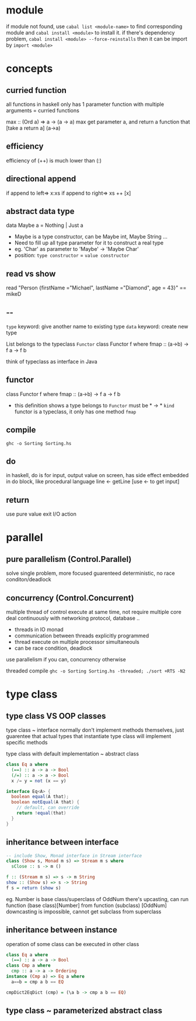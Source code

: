 # module
if module not found, use `cabal list <module-name>` to find corresponding module
and `cabal install <module>` to install it.
if there's dependency problem, `cabal install <module> --force-reinstalls`
then it can be import by `import <module>`

# concepts
## curried function
all functions in haskell only has 1 parameter
function with multiple arguments = curried functions

max :: (Ord a) => a -> (a -> a)
max get parameter a, and return a function that [take a return a] (a->a)

## efficiency
efficiency of (++) is much lower than (:)

## directional append
if append to left=> x:xs
if append to right=> xs ++ [x]

## abstract data type
data Maybe a = Nothing | Just a
- Maybe is a type constructor, can be 
    Maybe int, Maybe String ...
- Need to fill up all type parameter for it to construct a real type 
- eg. 'Char' as parameter to 'Maybe' -> 'Maybe Char'
- position: `type constructor` = `value constructor`

## read vs show
read "Person {firstName =\"Michael\", lastName =\"Diamond\", age = 43}" == mikeD

## --
`type` keyword: give another name to existing type
`data` keyword: create new type

List belongs to the typeclass `Functor`
class Functor f where
  fmap :: (a->b) -> f a -> f b

think of typeclass as interface in Java

## functor
class Functor f where
  fmap :: (a->b) -> f a -> f b
- this definition shows a type belongs to `Functor` must be * -> * `kind`
functor is a typeclass, it only has one method `fmap`

## compile
<!-- ghc --make <filename> -->
`ghc -o Sorting Sorting.hs`

## do
in haskell, do is for input, output value on screen, has side effect
embedded in do block, like procedural language
line <- getLine [use <- to get input]

## return
use pure value exit I/O action


# parallel
## pure parallelism (Control.Parallel)
solve single problem, more focused
guarenteed deterministic, no race conditon/deadlock

## concurrency (Control.Concurrent)
multiple thread of control execute at same time, not require multiple core
deal continuously with networking protocol, database ..
- threads in IO monad
- communication between threads explicitly programmed
- thread execute on multiple processor simultaneouls
- can be race condition, deadlock

use parallelism if you can, concurrency otherwise

threaded compile
`ghc -o Sorting Sorting.hs -threaded; ./sort +RTS -N2`

# type class
## type class VS OOP classes
type class ~ interface
normally don't implement methods themselves, just
guarentee that actual types that instantiate type class will implement 
specific methods

type class with default implementation ~ abstract class

```haskell
class Eq a where
  (==) :: a -> a -> Bool
  (/=) :: a -> a -> Bool
  x /= y = not (x == y)
```
```java
interface Eq<A> {
  boolean equal(A that);
  boolean notEqual(A that) {
    // default, can override
    return !equal(that)
  }
}
```

## inheritance between interface
```haskell
-- include Show, Monad interface in Stream interface
class (Show s, Monad m s) => Stream m s where
  sClose :: s -> m ()

f :: (Stream m s) => s -> m String
show :: (Show s) => s -> String
f s = return (show s)  
```
eg. Number is base class/superclass of OddNum
there's upcasting, can run function (base class)[Number] from function (subclass) [OddNum]
downcasting is impossible, cannot get subclass from superclass

## inheritance between instance
operation of some class can be executed in other class
```haskell
class Eq a where
  (==) :: a -> a -> Bool
class Cmp a where
  cmp :: a -> a -> Ordering
instance (Cmp a) => Eq a where
  a==b = cmp a b == EQ

cmpDict2EqDict (cmp) = (\a b -> cmp a b == EQ)  
```

## type class ~ parameterized abstract class





